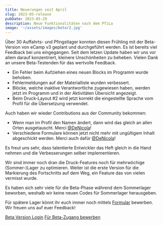 ```yaml
---
title: Neuerungen seit April
slug: 2023-05-release
pubDate: 2023-05-29
description: Neue Funktionalitäten nach dem PfiLa
image: '~/assets/images/betar2.jpg'
---
```


Über 30 Auffahrts- und Pfingstlager konnten diesen Frühling mit der Beta-Version von eCamp v3 geplant und durchgeführt werden. Es ist bereits viel Feedback bei uns eingegangen.
Seit dem letzen Update haben wir uns vor allem darauf konzentriert, kleinere Unschönheiten zu beheben.
Vielen Dank an unsere Beta-Testenden für das wertvolle Feedback.

- Ein Fehler beim Aufziehen eines neuen Blocks im Programm wurde behoben.
- Fehlermeldungen auf der Materialliste wurden verbessert.
- Blöcke, welche inaktive Verantwortliche zugewiesen haben, werden jetzt im Programm und in der Aktivitäten Übersicht angezeigt.
- Beim Druck-Layout #2 wird jetzt korrekt die eingestellte Sprache vom Profil für die Übersetzung verwendet.

Auch haben wir wieder Contributions aus der Community bekommen:
- Wenn man im Profil den Namen ändert, dann wird das gleich an allen Orten ausgetauscht. Merci [@DeNicola](https://github.com/DeNic0la)!
- Verschiedene Formulare können jetzt nicht mehr mit ungültigem Inhalt abgeschickt werden. Merci auch dafür [@DeNicola](https://github.com/DeNic0la)!

Es freut uns sehr, dass talentierte Entwickler das Heft gleich in die Hand nehmen und die
Verbesserungen selber implementieren.

Wir sind immer noch dran die Druck-Features noch für mehrwöchige (Sommer-)Lager zu optimieren.
Weiter ist die erste Version für die Markierung des Fortschritts auf dem Weg,
ein Feature das von vielen vermisst wurde.

Es haben sich sehr viele für die Beta-Phase während dem Sommerlager beworben, weshalb wir keine neuen Codes für
Sommerlager herausgeben.

Für spätere Lager könnt ihr euch immer noch mittels [Formular](https://forms.office.com/e/TRKsfnazf5) bewerben. Wir freuen uns auf euer Feedback!

<a class="btn secondary mr-4 mb-4" href="https://app.ecamp3.ch" target="_blank">Beta Version Login</a>
<a class="btn secondary mr-4 mb-4" href="https://forms.office.com/e/TRKsfnazf5" target="_blank">Für Beta-Zugang bewerben</a>
